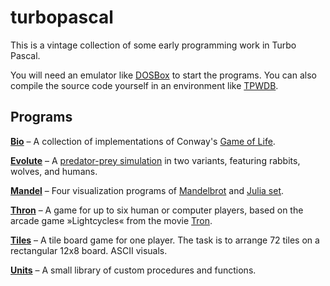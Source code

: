 # turbopascal

This is a vintage collection of some early programming work in Turbo Pascal.

You will need an emulator like [DOSBox](https://www.dosbox.com) to start the programs. You can also compile the source code yourself in an environment like [TPWDB](https://turbopascal-wdb.sourceforge.io).

## Programs

**[Bio](tree/main/bio)**
– A collection of implementations of Conway's [Game of Life](https://en.wikipedia.org/wiki/Conway's_Game_of_Life).

**[Evolute](tree/main/evolute)**
– A [predator-prey simulation](https://en.wikipedia.org/wiki/Lotka%E2%80%93Volterra_equations) in two variants, featuring rabbits, wolves, and humans.

**[Mandel](tree/main/mandel)**
– Four visualization programs of [Mandelbrot](https://en.wikipedia.org/wiki/Mandelbrot_set) and [Julia set](https://en.wikipedia.org/wiki/Julia_set).

**[Thron](tree/main/thron)**
– A game for up to six human or computer players, based on the arcade game »Lightcycles« from the movie [Tron](https://www.imdb.com/title/tt0084827/).

**[Tiles](tree/main/tiles)**
– A tile board game for one player. The task is to arrange 72 tiles on a rectangular 12x8 board. ASCII visuals.

**[Units](tree/main/units)**
– A small library of custom procedures and functions.
